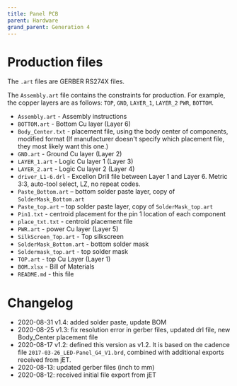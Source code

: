 ```yaml
---
title: Panel PCB
parent: Hardware
grand_parent: Generation 4
---
```


# Production files

The `.art` files are GERBER RS274X files.

The `Assembly.art` file contains the constraints for production. For example, the copper layers are as follows: `TOP`, `GND`, `LAYER_1`, `LAYER_2` `PWR`, `BOTTOM`.

* `Assembly.art` - Assembly instructions
* `BOTTOM.art` - Bottom Cu layer (Layer 6)
* `Body_Center.txt` - placement file, using the body center of components, modified format (If manufacturer doesn't specify which placement file, they most likely want this one.)
* `GND.art` - Ground Cu layer (Layer 2)
* `LAYER_1.art` - Logic Cu layer 1 (Layer 3)
* `LAYER_2.art` - Logic Cu layer 2 (Layer 4)
* `driver_L1-6.drl` - Excellon Drill file between Layer 1 and Layer 6. Metric 3:3, auto-tool select, LZ, no repeat codes.
* `Paste_Bottom.art` – bottom solder paste layer, copy of `SolderMask_Bottom.art`
* `Paste_top.art` – top solder paste layer, copy of `SolderMask_top.art`
* `Pin1.txt` - centroid placement for the pin 1 location of each component
* `place_txt.txt` - centroid placement file
* `PWR.art` - power Cu layer (Layer 5)
* `SilkScreen_Top.art` - Top silkscreen
* `SolderMask_Bottom.art` - bottom solder mask
* `Soldermask_top.art` - top solder mask
* `TOP.art` - top Cu Layer (Layer 1)
* `BOM.xlsx` - Bill of Materials
* `README.md` - this file

# Changelog

* 2020-08-31 v1.4: added solder paste, update BOM
* 2020-08-25 v1.3: fix resolution error in gerber files, updated drl file, new Body_Center placement file
* 2020-08-17 v1.2: defined this version as v1.2. It is based on the cadence file `2017-03-26_LED-Panel_G4_V1.brd`, combined with additional exports received from jET.
* 2020-08-13: updated gerber files (inch to mm)
* 2020-08-12: received initial file export from jET
